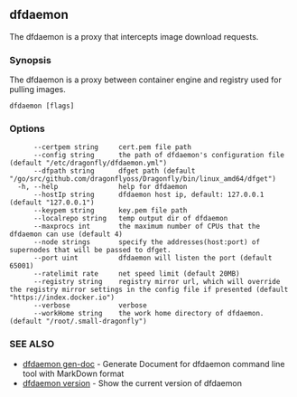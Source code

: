 ## dfdaemon

The dfdaemon is a proxy that intercepts image download requests.

### Synopsis

The dfdaemon is a proxy between container engine and registry used for pulling images.

```
dfdaemon [flags]
```

### Options

```
      --certpem string     cert.pem file path
      --config string      the path of dfdaemon's configuration file (default "/etc/dragonfly/dfdaemon.yml")
      --dfpath string      dfget path (default "/go/src/github.com/dragonflyoss/Dragonfly/bin/linux_amd64/dfget")
  -h, --help               help for dfdaemon
      --hostIp string      dfdaemon host ip, default: 127.0.0.1 (default "127.0.0.1")
      --keypem string      key.pem file path
      --localrepo string   temp output dir of dfdaemon
      --maxprocs int       the maximum number of CPUs that the dfdaemon can use (default 4)
      --node strings       specify the addresses(host:port) of supernodes that will be passed to dfget.
      --port uint          dfdaemon will listen the port (default 65001)
      --ratelimit rate     net speed limit (default 20MB)
      --registry string    registry mirror url, which will override the registry mirror settings in the config file if presented (default "https://index.docker.io")
      --verbose            verbose
      --workHome string    the work home directory of dfdaemon. (default "/root/.small-dragonfly")
```

### SEE ALSO

* [dfdaemon gen-doc](dfdaemon_gen-doc.md)	 - Generate Document for dfdaemon command line tool with MarkDown format
* [dfdaemon version](dfdaemon_version.md)	 - Show the current version of dfdaemon

